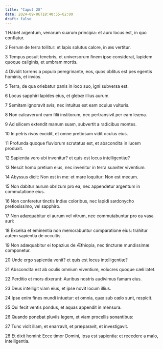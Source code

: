 ```yaml
---
title: "Caput 28"
date: 2024-09-06T18:40:55+02:00
draft: false
---
```




1 Habet argentum, venarum suarum principia: et auro locus est, in quo conflatur.

2 Ferrum de terra tollitur: et lapis solutus calore, in æs vertitur.

3 Tempus posuit tenebris, et universorum finem ipse considerat, lapidem quoque caliginis, et umbram mortis.

4 Dividit torrens a populo peregrinante, eos, quos oblitus est pes egentis hominis, et invios.

5 Terra, de qua oriebatur panis in loco suo, igni subversa est.

6 Locus sapphiri lapides eius, et glebæ illius aurum.

7 Semitam ignoravit avis, nec intuitus est eam oculus vulturis.

8 Non calcaverunt eam filii institorum, nec pertransivit per eam leæna.

9 Ad silicem extendit manum suam, subvertit a radicibus montes.

10 In petris rivos excidit, et omne pretiosum vidit oculus eius.

11 Profunda quoque fluviorum scrutatus est, et abscondita in lucem produxit.

12 Sapientia vero ubi invenitur? et quis est locus intelligentiæ?

13 Nescit homo pretium eius, nec invenitur in terra suaviter viventium.

14 Abyssus dicit: Non est in me: et mare loquitur: Non est mecum.

15 Non dabitur aurum obrizum pro ea, nec appendetur argentum in commutatione eius.

16 Non conferetur tinctis Indiæ coloribus, nec lapidi sardonycho pretiosissimo, vel sapphiro.

17 Non adæquabitur ei aurum vel vitrum, nec commutabuntur pro ea vasa auri:

18 Excelsa et eminentia non memorabuntur comparatione eius: trahitur autem sapientia de occultis.

19 Non adæquabitur ei topazius de Æthiopia, nec tincturæ mundissimæ componetur.

20 Unde ergo sapientia venit? et quis est locus intelligentiæ?

21 Abscondita est ab oculis omnium viventium, volucres quoque cæli latet.

22 Perditio et mors dixerunt: Auribus nostris audivimus famam eius.

23 Deus intelligit viam eius, et ipse novit locum illius.

24 Ipse enim fines mundi intuetur: et omnia, quæ sub cælo sunt, respicit.

25 Qui fecit ventis pondus, et aquas appendit in mensura.

26 Quando ponebat pluviis legem, et viam procellis sonantibus:

27 Tunc vidit illam, et enarravit, et præparavit, et investigavit.

28 Et dixit homini: Ecce timor Domini, ipsa est sapientia: et recedere a malo, intelligentia.

